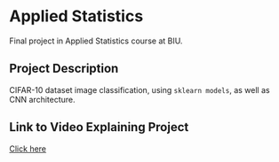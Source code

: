 # Applied Statistics
Final project in Applied Statistics course at BIU.

## Project Description
CIFAR-10 dataset image classification, using `sklearn models`, as well as CNN architecture.

## Link to Video Explaining Project
[Click here](https://drive.google.com/file/d/1h3SVzgYtIoj8ZUlVa7gW8Vlh-nrQUkAN/view?usp=drive_link)
